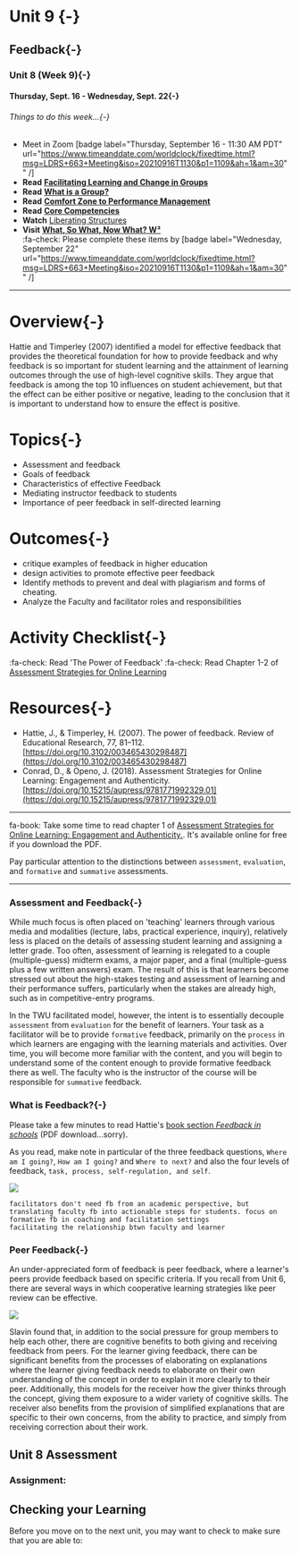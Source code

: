 # Unit 9 {-}

##  Feedback{-}

### Unit 8 (Week 9){-}
#### Thursday, Sept. 16 - Wednesday, Sept. 22{-}
###### Things to do this week...{-}

- Meet in Zoom [badge label="Thursday, September 16 - 11:30 AM PDT" url="https://www.timeanddate.com/worldclock/fixedtime.html?msg=LDRS+663+Meeting&iso=20210916T1130&p1=1109&ah=1&am=30"" /]  
- **Read** [**Facilitating Learning and Change in Groups**](https://infed.org/mobi/facilitating-learning-and-change-in-groups-and-group-sessions/)  
- **Read** [**What is a Group?**](https://infed.org/mobi/what-is-a-group/)  
- **Read** [**Comfort Zone to Performance Management**](https://www.researchgate.net/publication/228957278_From_Comfort_Zone_to_Performance_Management)  
- **Read** [**Core Competencies**](https://www.iaf-world.org/site/professional/core-competencies)  
- **Watch** [Liberating Structures](https://player.vimeo.com/video/364868276)  
- **Visit** [**What, So What, Now What? W³**](http://www.liberatingstructures.com/9-what-so-what-now-what-w/)  
:fa-check: Please complete these items by [badge label="Wednesday, September 22" url="https://www.timeanddate.com/worldclock/fixedtime.html?msg=LDRS+663+Meeting&iso=20210916T1130&p1=1109&ah=1&am=30"" /]  

---

# Overview{-}

Hattie and Timperley (2007) identified a model for effective feedback that provides the theoretical foundation for how to provide feedback and why feedback is so important for student learning and the attainment of learning outcomes through the use of high-level cognitive skills. They argue that feedback is among the top 10 influences on student achievement, but that the effect can be either positive or negative, leading to the conclusion that it is important to understand how to ensure the effect is positive.

# Topics{-}

- Assessment and feedback
- Goals of feedback
- Characteristics of effective Feedback
- Mediating instructor feedback to students
- Importance of peer feedback in self-directed learning

# Outcomes{-}

- critique examples of feedback in higher education
- design activities to promote effective peer feedback
- Identify methods to prevent and deal with plagiarism and forms of cheating.
- Analyze the Faculty and facilitator roles and responsibilities


# Activity Checklist{-}

:fa-check: Read 'The Power of Feedback'
:fa-check: Read Chapter 1-2 of [Assessment Strategies for Online Learning](https://doi.org/10.15215/aupress/9781771992329.01)


# Resources{-}

- Hattie, J., & Timperley, H. (2007). The power of feedback. Review of Educational Research, 77, 81–112. [https://doi.org/10.3102/003465430298487](https://doi.org/10.3102/003465430298487)
- Conrad, D., & Openo, J. (2018). Assessment Strategies for Online Learning: Engagement and Authenticity. [https://doi.org/10.15215/aupress/9781771992329.01](https://doi.org/10.15215/aupress/9781771992329.01)

---

fa-book: Take some time to read chapter 1 of [Assessment Strategies for Online Learning: Engagement and Authenticity.](https://doi.org/10.15215/aupress/9781771992329.01). It's available online for free if you download the PDF.

Pay particular attention to the distinctions between `assessment`, `evaluation`, and `formative` and `summative` assessments.

---

### Assessment and Feedback{-}
While much focus is often placed on 'teaching' learners through various media and modalities (lecture, labs, practical experience, inquiry), relatively less is placed on the details of assessing student learning and assigning a letter grade. Too often, assessment of learning is relegated to a couple (multiple-guess) midterm exams, a major paper, and a final (multiple-guess plus a few written answers) exam. The result of this is that learners become stressed out about the high-stakes testing and assessment of learning and their performance suffers, particularly when the stakes are already high, such as in competitive-entry programs.

In the TWU facilitated model, however, the intent is to essentially decouple `assessment` from `evaluation` for the benefit of learners. Your task as a facilitator will be to provide `formative` feedback, primarily on the `process` in which learners are engaging with the learning materials and activities. Over time, you will become more familiar with the content, and you will begin to understand some of the content enough to provide formative feedback there as well. The faculty who is the instructor of the course will be responsible for `summative` feedback.

### What is Feedback?{-}

Please take a few minutes to read Hattie's [book section *Feedback in schools*](http://visiblelearningplus.com/sites/default/files/Feedback%20article.pdf) (PDF download...sorry).

As you read, make note in particular of the three feedback questions, `Where am I going?`, `How am I going?` and `Where to next?` and also the four levels of feedback, `task, process, self-regulation, and self`.

![](Hattie_Timperley_Effective_Feedback_Visible_Learning.png)

```
facilitators don't need fb from an academic perspective, but translating faculty fb into actionable steps for students. focus on formative fb in coaching and facilitation settings
facilitating the relationship btwn faculty and learner
```

### Peer Feedback{-}
An under-appreciated form of feedback is peer feedback, where a learner's peers provide feedback based on specific criteria. If you recall from Unit 6, there are several ways in which cooperative learning strategies like peer review can be effective.

![](/Users/colin.madland/Documents/GitHub/ldrs-master/pages/05.663/06.6-facilitating-cooperative-learning-activities/04.topic-2/cl-model-slavin-2011.png)

Slavin found that, in addition to the social pressure for group members to help each other, there are cognitive benefits to both giving and receiving feedback from peers. For the learner giving feedback, there can be significant benefits from the processes of elaborating on explanations where the learner giving feedback needs to elaborate on their own understanding of the concept in order to explain it more clearly to their peer. Additionally, this models for the receiver how the giver thinks through the concept, giving them exposure to a wider variety of cognitive skills. The receiver also benefits from the provision of simplified explanations that are specific to their own concerns, from the ability to practice, and simply from receiving correction about their work.

## Unit 8 Assessment


### Assignment:



Checking your Learning
----------------------

Before you move on to the next unit, you may want to check to make sure that you
are able to:
